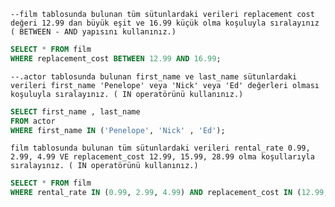 `--film tablosunda bulunan tüm sütunlardaki verileri replacement cost değeri 12.99 dan büyük eşit ve 16.99 küçük olma koşuluyla sıralayınız ( BETWEEN - AND yapısını kullanınız.)`

```SQL
SELECT * FROM film 
WHERE replacement_cost BETWEEN 12.99 AND 16.99;
```

`--.actor tablosunda bulunan first_name ve last_name sütunlardaki verileri first_name 'Penelope' veya 'Nick' veya 'Ed' değerleri olması koşuluyla sıralayınız. ( IN operatörünü kullanınız.)`

```SQL
SELECT first_name , last_name 
FROM actor
WHERE first_name IN ('Penelope', 'Nick' , 'Ed');
```

`film tablosunda bulunan tüm sütunlardaki verileri rental_rate 0.99, 2.99, 4.99 VE replacement_cost 12.99, 15.99, 28.99 olma koşullarıyla sıralayınız. ( IN operatörünü kullanınız.)`

```SQL
SELECT * FROM film 
WHERE rental_rate IN (0.99, 2.99, 4.99) AND replacement_cost IN (12.99, 15.99, 28.99);
```
